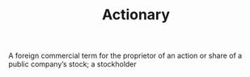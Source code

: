 ---
title: Actionary
permalink: "/definitions/actionary.html"
body: A foreign commercial term for the proprietor of an action or share of a public
  company’s stock; a stockholder
published_at: '2018-07-07'
layout: post
---